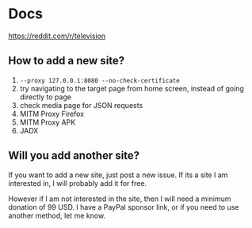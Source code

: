 # Docs

https://reddit.com/r/television

## How to add a new site?

1. `--proxy 127.0.0.1:8080 --no-check-certificate`
2. try navigating to the target page from home screen, instead of going directly
   to page
3. check media page for JSON requests
4. MITM Proxy Firefox
5. MITM Proxy APK
6. JADX

## Will you add another site?

If you want to add a new site, just post a new issue. If its a site I am
interested in, I will probably add it for free.

However if I am not interested in the site, then I will need a minimum donation
of 99 USD. I have a PayPal sponsor link, or if you need to use another method,
let me know.
